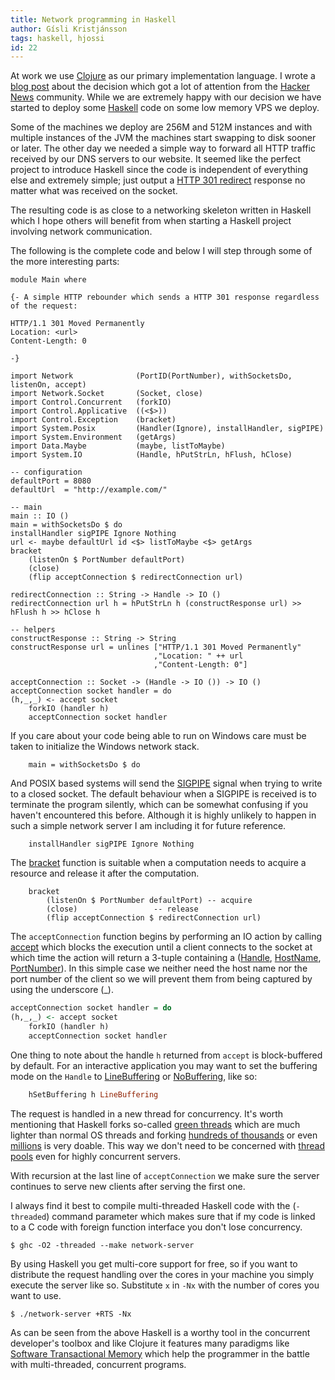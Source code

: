 ```yaml
---
title: Network programming in Haskell
author: Gísli Kristjánsson
tags: haskell, hjossi
id: 22
---
```


At work we use [Clojure](http://clojure.org) as our primary implementation language. I wrote a [blog post](http://appvise.me/2011/03/why-we-are-choosing-clojure-as-our-main-programming-language/) about the decision which got a lot of attention from the [Hacker News](http://news.ycombinator.com/item?id=2350381) community. While we are extremely happy with our decision we have started to deploy some [Haskell](http://www.haskell.org/) code on some low memory VPS we deploy.

Some of the machines we deploy are 256M and 512M instances and with multiple instances of the JVM the machines start swapping to disk sooner or later. The other day we needed a simple way to forward all HTTP traffic received by our DNS servers to our website. It seemed like the perfect project to introduce Haskell since the code is independent of everything else and extremely simple; just output a [HTTP 301 redirect](http://en.wikipedia.org/wiki/List_of_HTTP_status_codes#3xx_Redirection) response no matter what was received on the socket.

The resulting code is as close to a networking skeleton written in Haskell which I hope others will benefit from when starting a Haskell project involving network communication.

The following is the complete code and below I will step through some of the more interesting parts:

~~~ {.haskell}
module Main where

{- A simple HTTP rebounder which sends a HTTP 301 response regardless of the request:

HTTP/1.1 301 Moved Permanently
Location: <url>
Content-Length: 0
 
-} 

import Network              (PortID(PortNumber), withSocketsDo, listenOn, accept)
import Network.Socket       (Socket, close)
import Control.Concurrent   (forkIO)
import Control.Applicative  ((<$>))
import Control.Exception    (bracket)
import System.Posix         (Handler(Ignore), installHandler, sigPIPE)
import System.Environment   (getArgs)
import Data.Maybe           (maybe, listToMaybe)
import System.IO            (Handle, hPutStrLn, hFlush, hClose)

-- configuration
defaultPort = 8080
defaultUrl  = "http://example.com/"

-- main
main :: IO ()
main = withSocketsDo $ do
installHandler sigPIPE Ignore Nothing
url <- maybe defaultUrl id <$> listToMaybe <$> getArgs
bracket 
    (listenOn $ PortNumber defaultPort)
    (close)
    (flip acceptConnection $ redirectConnection url)

redirectConnection :: String -> Handle -> IO ()
redirectConnection url h = hPutStrLn h (constructResponse url) >> hFlush h >> hClose h

-- helpers
constructResponse :: String -> String
constructResponse url = unlines ["HTTP/1.1 301 Moved Permanently"
                                ,"Location: " ++ url
                                ,"Content-Length: 0"]

acceptConnection :: Socket -> (Handle -> IO ()) -> IO ()
acceptConnection socket handler = do
(h,_,_) <- accept socket
    forkIO (handler h)
    acceptConnection socket handler
~~~

<!--more-->

If you care about your code being able to run on Windows care must be taken to initialize the Windows network stack.

~~~ {.haskell}
    main = withSocketsDo $ do
~~~

And POSIX based systems will send the [SIGPIPE](http://en.wikipedia.org/wiki/SIGPIPE#SIGPIPE) signal when trying to write to a closed socket. The default behaviour when a SIGPIPE is received is to terminate the program silently, which can be somewhat confusing if you haven't encountered this before. Although it is highly unlikely to happen in such a simple network server I am including it for future reference.

~~~ {.haskell}
    installHandler sigPIPE Ignore Nothing
~~~

The [bracket](http://hackage.haskell.org/packages/archive/base/latest/doc/html/Control-Exception-Base.html#v:bracket) function is suitable when a computation needs to acquire a resource and release it after the computation.

~~~ {.haskell}
    bracket 
        (listenOn $ PortNumber defaultPort)	-- acquire
        (close)					-- release
        (flip acceptConnection $ redirectConnection url)
~~~



The `acceptConnection` function begins by performing an IO action by calling [accept](http://hackage.haskell.org/packages/archive/network/latest/doc/html/Network.html#v:accept) which blocks the execution until a client connects to the socket at which time the action will return a 3-tuple containing a ([Handle](http://hackage.haskell.org/packages/archive/base/4.6.0.0/doc/html/GHC-IO-Handle.html#t:Handle), [HostName](http://hackage.haskell.org/packages/archive/network/latest/doc/html/Network.html#t:HostName), [PortNumber](http://hackage.haskell.org/packages/archive/network/latest/doc/html/Network.html#t:PortNumber)). In this simple case we neither need the host name nor the port number of the client so we will prevent them from being captured by using the underscore (\_).

~~~ haskell
acceptConnection socket handler = do
(h,_,_) <- accept socket
    forkIO (handler h)
    acceptConnection socket handler
~~~

One thing to note about the handle `h` returned from `accept` is block-buffered by default. For an interactive application you may want to set the buffering mode on the `Handle` to [LineBuffering](http://hackage.haskell.org/packages/archive/base/4.6.0.0/doc/html/GHC-IO-Handle.html#v:LineBuffering) or [NoBuffering](http://hackage.haskell.org/packages/archive/base/4.6.0.0/doc/html/GHC-IO-Handle.html#v:NoBuffering), like so:

~~~ haskell
    hSetBuffering h LineBuffering
~~~


The request is handled in a new thread for concurrency. It's worth mentioning that Haskell forks so-called [green threads](http://en.wikipedia.org/wiki/Green_threads) which are much lighter than normal OS threads and forking [hundreds of thousands](http://stackoverflow.com/questions/5847642/haskell-lightweight-threads-overhead-and-use-on-multicores) or even [millions](http://stackoverflow.com/questions/1900165/how-long-does-it-take-to-create-1-million-threads-in-haskell) is very doable. This way we don't need to be concerned with [thread pools](http://en.wikipedia.org/wiki/Thread_pool_pattern) even for highly concurrent servers.

With recursion at the last line of `acceptConnection` we make sure the server continues to serve new clients after serving the first one.

I always find it best to compile multi-threaded Haskell code with the (`-threaded`) command parameter which makes sure that if my code is linked to a C code with foreign function interface you don't lose concurrency.

~~~ 
$ ghc -O2 -threaded --make network-server
~~~

By using Haskell you get multi-core support for free, so if you want to distribute the request handling over the cores in your machine you simply execute the server like so.  Substitute `x` in `-Nx` with the number of cores you want to use.


~~~ 
$ ./network-server +RTS -Nx
~~~

As can be seen from the above Haskell is a worthy tool in the concurrent developer's toolbox and like Clojure it features many paradigms like [Software Transactional Memory](http://www.haskell.org/haskellwiki/Software_transactional_memory) which help the programmer in the battle with multi-threaded, concurrent programs.
